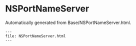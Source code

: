 
# NSPortNameServer

Automatically generated from Base/NSPortNameServer.html.

``` {raw} html
---
file: NSPortNameServer.html
---
```
